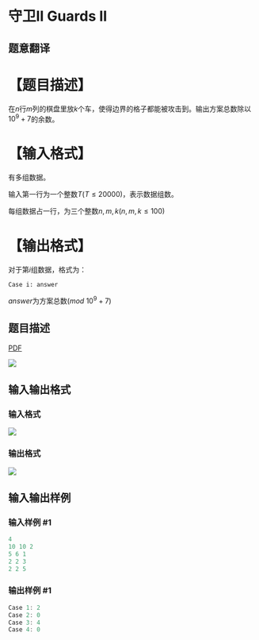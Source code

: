 # 守卫II Guards II

## 题意翻译

# 【题目描述】

在$n$行$m$列的棋盘里放$k$个车，使得边界的格子都能被攻击到。输出方案总数除以$10^9+7$的余数。

# 【输入格式】

有多组数据。

输入第一行为一个整数$T(T\leq20000)$，表示数据组数。

每组数据占一行，为三个整数$n,m,k(n,m,k\leq100)$

# 【输出格式】

对于第$i$组数据，格式为：

``Case i: answer``

$answer$为方案总数$(mod$ $10^9+7)$

## 题目描述

[problemUrl]: https://uva.onlinejudge.org/index.php?option=com_onlinejudge&Itemid=8&category=441&page=show_problem&problem=4035

[PDF](https://uva.onlinejudge.org/external/125/p12590.pdf)

![](https://cdn.luogu.com.cn/upload/vjudge_pic/UVA12590/449a706da72848f4696c3f2d6120c780c63c7664.png)

## 输入输出格式

### 输入格式

![](https://cdn.luogu.com.cn/upload/vjudge_pic/UVA12590/3865300dbb5bcc77f2cfd0701e315be9330616e8.png)

### 输出格式

![](https://cdn.luogu.com.cn/upload/vjudge_pic/UVA12590/c55c7b2aeeab4cdd8dd93f54c4174b9027bb4929.png)

## 输入输出样例

### 输入样例 #1

```cpp
4
10 10 2
5 6 1
2 2 3
2 2 5
```


### 输出样例 #1

```cpp
Case 1: 2
Case 2: 0
Case 3: 4
Case 4: 0
```


